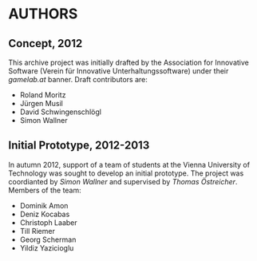 AUTHORS
=======

Concept, 2012
-------------
This archive project was initially drafted by the Association for Innovative Software (Verein für Innovative Unterhaltungssoftware) under their *gamelab.at* banner. Draft contributors are:

* Roland Moritz
* Jürgen Musil
* David Schwingenschlögl
* Simon Wallner


Initial Prototype, 2012-2013
----------------------------
In autumn 2012, support of a team of students at the Vienna University of Technology was sought to develop an initial prototype. The project was coordianted by *Simon Wallner* and supervised by *Thomas Östreicher*. Members of the team:

* Dominik Amon
* Deniz Kocabas
* Christoph Laaber
* Till Riemer
* Georg Scherman
* Yildiz Yazicioglu
